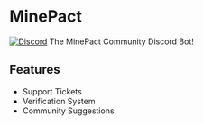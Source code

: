 # MinePact
[![Discord](https://discordapp.com/api/guilds/947002930362462208/widget.png)](https://discord.gg/DWju8vzEEc)
The MinePact Community Discord Bot!


## Features
- Support Tickets
- Verification System
- Community Suggestions
